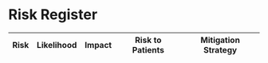 # Risk Register

| Risk | Likelihood | Impact | Risk to Patients | Mitigation Strategy |
| ---- | ---------- | ------ | ---------------- | ------------------- |


